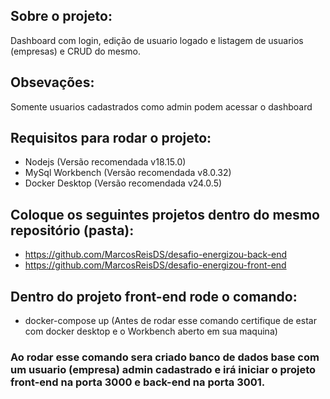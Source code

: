 ## Sobre o projeto:
Dashboard com login, edição de usuario logado e listagem de usuarios (empresas) e CRUD do mesmo.

## Obsevações:
Somente usuarios cadastrados como admin podem acessar o dashboard

## Requisitos para rodar o projeto:
- Nodejs (Versão recomendada v18.15.0)
- MySql Workbench (Versão recomendada v8.0.32)
- Docker Desktop (Versão recomendada v24.0.5)

## Coloque os seguintes projetos dentro do mesmo repositório (pasta):
- https://github.com/MarcosReisDS/desafio-energizou-back-end
- https://github.com/MarcosReisDS/desafio-energizou-front-end

## Dentro do projeto front-end rode o comando:
- docker-compose up (Antes de rodar esse comando certifique de estar com docker desktop e o Workbench aberto em sua maquina)

### Ao rodar esse comando sera criado banco de dados base com um usuario (empresa) admin cadastrado e irá iniciar o projeto front-end na porta 3000 e back-end na porta 3001.


  

